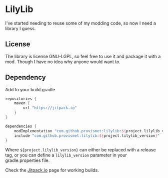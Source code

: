 # LilyLib

I've started needing to reuse some of my modding code, so now I need a library I guess.

## License
The library is license GNU-LGPL, so feel free to use it and package it with a mod. Though I have no idea why anyone would want to.

## Dependency
Add to your build.gradle
```gradle
repositories {
	maven {
        url "https://jitpack.io"
    }
}
```

```gradle
dependencies {
    modImplementation "com.github.provismet:lilylib:${project.lilylib_version}"
    include "com.github.provismet:lilylib:${project.lilylib_version}"
}
```

Where `${project.lilylib_version}` can either be replaced with a release tag, or you can define a `lilylib_version` parameter in your gradle.properties file.

Check the [Jitpack.io](https://jitpack.io/#Provismet/LilyLib) page for working builds.